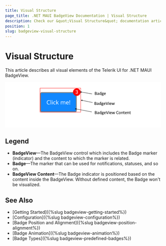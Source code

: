 ```yaml
---
title: Visual Structure
page_title: .NET MAUI BadgeView Documentation | Visual Structure
description: Check our &quot;Visual Structure&quot; documentation article for Telerik BadgeView for .NET MAUI control.
position: 1
slug: badgeview-visual-structure
---
```


# Visual Structure

This article describes all visual elements of the Telerik UI for .NET MAUI BadgeView.

![Badge Types](images/badgeview-visual-structure.png)

## Legend

* **BadgeView**&mdash;The BadgeView control which includes the Badge marker (indicator) and the content to which the marker is related.
* **Badge**&mdash;The marker that can be used for notifications, statuses, and so on.
* **BadgeView Content**&mdash;The Badge indicator is positioned based on the content inside the BadgeView. Without defined content, the Badge won't be visualized.

## See Also

- [Getting Started]({%slug badgeview-getting-started%})
- [Configuration]({%slug badgeview-configuration%})
- [Badge Position and Alignment]({%slug badgeview-position-alignment%})
- [Badge Animation]({%slug badgeview-animation%})
- [Badge Types]({%slug badgeview-predefined-badges%})
